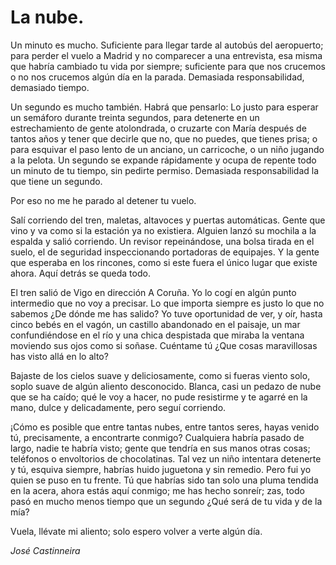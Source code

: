 # La nube.

Un minuto es mucho. Suficiente para llegar tarde al autobús del aeropuerto; para perder el vuelo a Madrid y no comparecer a una entrevista, esa misma que habría cambiado tu vida por siempre; suficiente para que nos crucemos o no nos crucemos algún día en la parada. Demasiada responsabilidad, demasiado tiempo.

Un segundo es mucho también. Habrá que pensarlo: Lo justo para esperar un semáforo durante treinta segundos, para detenerte en un estrechamiento de gente atolondrada, o cruzarte con María después de tantos años y tener que decirle que no, que no puedes, que tienes prisa; o para esquivar el paso lento de un anciano, un carricoche, o un niño jugando a la pelota. Un segundo se expande rápidamente y ocupa de repente todo un minuto de tu tiempo, sin pedirte permiso. Demasiada responsabilidad la que tiene un segundo.

Por eso no me he parado al detener tu vuelo. 

Salí corriendo del tren, maletas, altavoces y puertas automáticas. Gente que vino y va como si la estación ya no existiera. Alguien lanzó su mochila a la espalda y salió corriendo. Un revisor repeinándose, una bolsa tirada en el suelo, el de seguridad inspeccionando portadoras de equipajes. Y la gente que esperaba en los rincones, como si este fuera el único lugar que existe ahora. Aquí detrás se queda todo. 

El tren salió de Vigo en dirección A Coruña. Yo lo cogí en algún punto intermedio que no voy a precisar. Lo que importa siempre es justo lo que no sabemos ¿De dónde me has salido? Yo tuve oportunidad de ver, y oír, hasta cinco bebés en el vagón, un castillo abandonado en el paisaje, un mar confundiéndose en el río y una chica despistada que miraba la ventana moviendo sus ojos como si soñase. Cuéntame tú ¿Que cosas maravillosas has visto allá en lo alto?

Bajaste de los cielos suave y deliciosamente, como si fueras viento solo, soplo suave de algún aliento desconocido. Blanca, casi un pedazo de nube que se ha caído; qué le voy a hacer, no pude resistirme y te agarré en la mano, dulce y delicadamente, pero seguí corriendo.

¡Cómo es posible que entre tantas nubes, entre tantos seres, hayas venido tú, precisamente, a encontrarte conmigo? Cualquiera habría pasado de largo, nadie te habría visto; gente que tendría en sus manos otras cosas; teléfonos o envoltorios de chocolatinas. Tal vez un niño intentara detenerte y tú, esquiva siempre, habrías huido juguetona y sin remedio. Pero fui yo quien se puso en tu frente. Tú que habrías sido tan solo una pluma tendida en la acera, ahora estás aquí conmigo; me has hecho sonreír; zas, todo pasó en mucho menos tiempo que un segundo ¿Qué será de tu vida y de la mía?

Vuela, llévate mi aliento; solo espero volver a verte algún día.

*José Castinneira*
